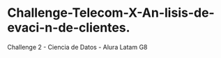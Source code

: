 # Challenge-Telecom-X-An-lisis-de-evaci-n-de-clientes.
Challenge 2 - Ciencia de Datos - Alura Latam G8
